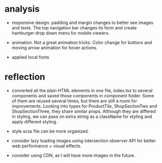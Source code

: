 # analysis

- responsive design. padding and margin changes to better see images and texts. The top navigation bar changes its form and create hamburger drop down menu for mobile viewers.

- animation. Not a great animation tricks. Color change for buttons and moving arrow animation for hover actions.

- applied local fonts

# reflection

- converted all the plain HTML elements in one file, index.tsx to several components and saved those components in component folder. Some of them are reused several times, but there are still a room for improvements. Looking into types for ProductTile, ShopSectionTwo and ShopSectionThree, they share similar props. Although they are differed in styling, we can pass on extra string as a className for styling and apply different styling.

- style.scss file can be more organized.

- consider lazy loading images using intersection observer API for better web performance + visual effects.

- consider using CDN, as I will have more images in the future.
